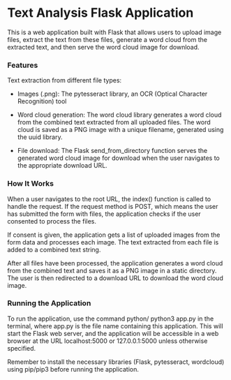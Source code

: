 # Text Analysis Flask Application

This is a web application built with Flask that allows users to upload image files, extract the text from these files, generate a word cloud from the extracted text, and then serve the word cloud image for download.

### Features

Text extraction from different file types:

- Images (.png): The pytesseract library, an OCR (Optical Character Recognition) tool

- Word cloud generation: The word cloud library generates a word cloud from the combined text extracted from all uploaded files. The word cloud is saved as a PNG image with a unique filename, generated using the uuid library.

- File download: The Flask send_from_directory function serves the generated word cloud image for download when the user navigates to the appropriate download URL.
  

### How It Works

When a user navigates to the root URL, the index() function is called to handle the request. If the request method is POST, which means the user has submitted the form with files, the application checks if the user consented to process the files.

If consent is given, the application gets a list of uploaded images from the form data and processes each image. The text extracted from each file is added to a combined text string.

After all files have been processed, the application generates a word cloud from the combined text and saves it as a PNG image in a static directory. The user is then redirected to a download URL to download the word cloud image.


### Running the Application

To run the application, use the command python/ python3 app.py in the terminal, where app.py is the file name containing this application. This will start the Flask web server, and the application will be accessible in a web browser at the URL localhost:5000 or 127.0.0.1:5000 unless otherwise specified.

Remember to install the necessary libraries (Flask, pytesseract, wordcloud) using pip/pip3 before running the application.

